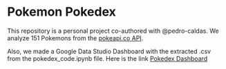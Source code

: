 # Pokemon Pokedex
 
This repository is a personal project co-authored with @pedro-caldas. 
We analyze 151 Pokemons from the [pokeapi.co API](https://pokeapi.co/).

Also, we made a Google Data Studio Dashboard with the extracted .csv from the pokedex_code.ipynb file.
Here is the link [Pokedex Dashboard](https://datastudio.google.com/reporting/ae83f2f0-a9e2-4bc6-b851-7f682702b911)
